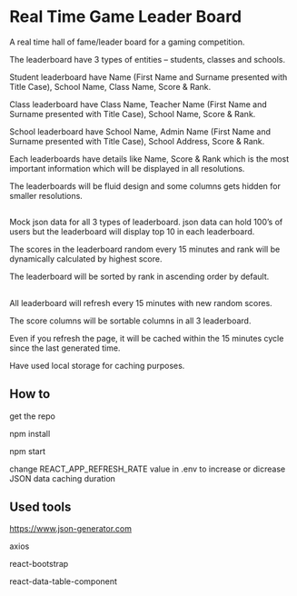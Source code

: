 
# Real Time Game Leader Board

A real time hall of fame/leader board for a gaming competition.

The leaderboard have 3 types of entities – students, classes and schools.

Student leaderboard have Name (First Name and Surname presented with Title Case), School Name, Class Name, Score & Rank.

Class leaderboard have Class Name, Teacher Name (First Name and Surname presented with Title Case), School Name, Score & Rank.

School leaderboard have School Name, Admin Name (First Name and Surname presented with Title Case), School Address, Score & Rank.

Each leaderboards have details like Name, Score & Rank which is the most important information which will be displayed in all resolutions. 

The leaderboards will be fluid design and some columns gets hidden for smaller resolutions.

## 

Mock json data for all 3 types of leaderboard. json data can hold 100’s of users but the leaderboard will display top 10 in each leaderboard.

The scores in the leaderboard random every 15 minutes and rank will be dynamically calculated by highest score.

The leaderboard will be sorted by rank in ascending order by default.

## 

All leaderboard will refresh every 15 minutes with new random scores.

The score columns will be sortable columns in all 3 leaderboard.

Even if you refresh the page, it will be cached within the 15 minutes cycle since the last generated time. 

Have used local storage for caching purposes.


## How to

get the repo

npm install

npm start

change REACT_APP_REFRESH_RATE value in .env to increase or dicrease JSON data caching duration

## Used tools
https://www.json-generator.com

axios

react-bootstrap

react-data-table-component

